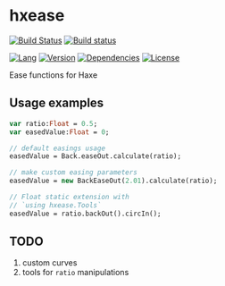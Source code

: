 # hxease
[![Build Status](https://travis-ci.org/eliasku/hxease.svg?branch=master)](https://travis-ci.org/eliasku/hxease)
[![Build status](https://ci.appveyor.com/api/projects/status/ftivno3uq4y0lu15/branch/master?svg=true)](https://ci.appveyor.com/project/eliasku/hxease/branch/master)

[![Lang](https://img.shields.io/badge/language-haxe-orange.svg)](http://haxe.org)
[![Version](https://img.shields.io/badge/version-v0.0.1-green.svg)](https://github.com/eliasku/hxease)
[![Dependencies](https://img.shields.io/badge/dependencies-none-green.svg)](https://github.com/eliasku/hxease/blob/master/haxelib.json)
[![License](https://img.shields.io/badge/license-MIT-blue.svg)](http://opensource.org/licenses/MIT)

Ease functions for Haxe

## Usage examples
```haxe
var ratio:Float = 0.5;
var easedValue:Float = 0;

// default easings usage
easedValue = Back.easeOut.calculate(ratio);

// make custom easing parameters
easedValue = new BackEaseOut(2.01).calculate(ratio);

// Float static extension with
// `using hxease.Tools`
easedValue = ratio.backOut().circIn();
```

## TODO
1. custom curves
2. tools for `ratio` manipulations
